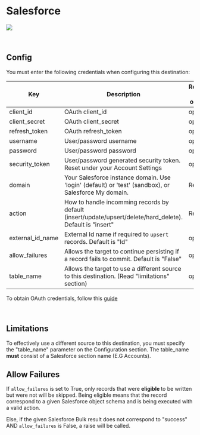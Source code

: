 # Salesforce

![](https://user-images.githubusercontent.com/78053898/198753571-7c033641-75a2-4338-b257-ee37a159915e.png)

<br />

## Config

You must enter the following credentials when configuring this destination:

| Key | Description | Required or optional
| --- | --- | --- |
client_id | OAuth client_id | optional|
client_secret | OAuth client_secret | optional|
refresh_token | OAuth refresh_token | optional|
username | User/password username |  optional|
password  |  User/password password| optional|
security_token | User/password generated security token. Reset under your Account Settings| optional|
domain | Your Salesforce instance domain. Use 'login' (default) or 'test' (sandbox), or Salesforce My domain.| Required|
action | How to handle incomming records by default (insert/update/upsert/delete/hard_delete). Default is "insert"| Required|
external_id_name | External Id name if required to `upsert` records. Default is "Id"| optional|
allow_failures | Allows the target to continue persisting if a record fails to commit. Default is "False"| optional| 
table_name | Allows the target to use a different source to this destination. (Read "limitations" section)| optional|

To obtain OAuth credentials, follow this [guide](https://github.com/mage-ai/mage-ai/blob/master/mage_integrations/mage_integrations/sources/salesforce/README.md#how-to-get-your-client_id-client_secret-and-refresh_token)

<br />

## Limitations

To effectively use a different source to this destination, you must specify the "table_name" parameter on the Configuration section. The table_name <b>must</b> consist of a Salesforce section name (E.G Accounts).

## Allow Failures

If `allow_failures` is set to True, only records that were <b> eligible </b> to be written but were not will be skipped.
Being eligible means that the record correspond to a given Salesforce object schema and is being executed with a valid action.

Else, if the given Salesforce Bulk result does not correspond to "success" AND `allow_failures` is False, a raise will be called. 